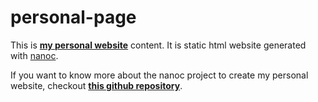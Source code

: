 # personal-page

This is **[my personal website](http://www.ime.usp.br/~esposte/)** content. It is static html website generated with [nanoc](http://nanoc.ws/). 

If you want to know more about the nanoc project to create my personal website, checkout **[this github repository](https://github.com/arthurmde/personal-page-nanoc)**.

